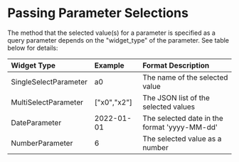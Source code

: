 # Passing Parameter Selections

The method that the selected value(s) for a parameter is specified as a query parameter depends on the "widget_type" of the parameter. See table below for details:

|Widget Type|Example|Format Description|
|:----------|:------|:-----------------|
|SingleSelectParameter|a0|The name of the selected value|
|MultiSelectParameter|["x0","x2"]|The JSON list of the selected values|
|DateParameter|2022-01-01|The selected date in the format 'yyyy-MM-dd'|
|NumberParameter|6|The selected value as a number|
